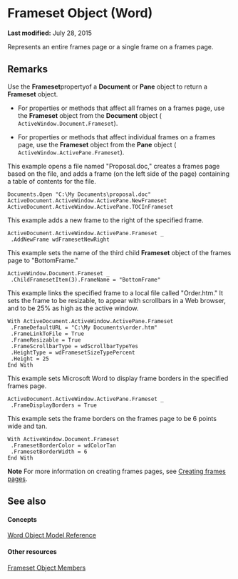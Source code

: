 
# Frameset Object (Word)

 **Last modified:** July 28, 2015

Represents an entire frames page or a single frame on a frames page.

## Remarks

Use the  **Frameset**propertyof a  **Document** or **Pane** object to return a **Frameset** object.


-  For properties or methods that affect all frames on a frames page, use the **Frameset** object from the **Document** object ( `ActiveWindow.Document.Frameset`).
    
- For properties or methods that affect individual frames on a frames page, use the  **Frameset** object from the **Pane** object ( `ActiveWindow.ActivePane.Frameset`).
    
This example opens a file named "Proposal.doc," creates a frames page based on the file, and adds a frame (on the left side of the page) containing a table of contents for the file.




```
Documents.Open "C:\My Documents\proposal.doc" 
ActiveDocument.ActiveWindow.ActivePane.NewFrameset 
ActiveDocument.ActiveWindow.ActivePane.TOCInFrameset
```

This example adds a new frame to the right of the specified frame.




```
ActiveDocument.ActiveWindow.ActivePane.Frameset _ 
 .AddNewFrame wdFramesetNewRight
```

This example sets the name of the third child  **Frameset** object of the frames page to "BottomFrame."




```
ActiveWindow.Document.Frameset _ 
 .ChildFramesetItem(3).FrameName = "BottomFrame"
```

This example links the specified frame to a local file called "Order.htm." It sets the frame to be resizable, to appear with scrollbars in a Web browser, and to be 25% as high as the active window.




```
With ActiveDocument.ActiveWindow.ActivePane.Frameset 
 .FrameDefaultURL = "C:\My Documents\order.htm" 
 .FrameLinkToFile = True 
 .FrameResizable = True 
 .FrameScrollbarType = wdScrollbarTypeYes 
 .HeightType = wdFramesetSizeTypePercent 
 .Height = 25 
End With
```

This example sets Microsoft Word to display frame borders in the specified frames page.




```
ActiveDocument.ActiveWindow.ActivePane.Frameset _ 
 .FrameDisplayBorders = True
```

This example sets the frame borders on the frames page to be 6 points wide and tan.




```
With ActiveWindow.Document.Frameset 
 .FramesetBorderColor = wdColorTan 
 .FramesetBorderWidth = 6 
End With
```


 **Note**  For more information on creating frames pages, see  [Creating frames pages](0245564e-b2df-83cd-1e32-e63079970dc1.md).


## See also


#### Concepts


 [Word Object Model Reference](be452561-b436-bb9b-6f94-3faa9a74a6fd.md)
#### Other resources


 [Frameset Object Members](474a7466-e5b9-6526-2be7-6d4edaa423ae.md)
